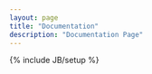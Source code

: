 ```yaml
---
layout: page
title: "Documentation"
description: "Documentation Page"
---
```

{% include JB/setup %}
